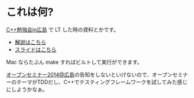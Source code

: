 # これは何?

[C++勉強会in広島](http://partake.in/events/5ddde1fe-88b7-4541-9f37-02cf4fa0284c) で LT した時の資料とかです。

* [解説はこちら](http://blog.eiel.info/blog/2014/01/11/cpp-hiroshima/)
* [スライドはこちら](https://speakerdeck.com/eiel/cpputest-woshi-sitemita)

Mac ならたぶん make すればビルトして実行ができます。

[オープンセミナー2014@広島](http://osh-2014.github.io/)の告知をしないといけないので、オープンセミナーのテーマがTDDだし、C++でテスティングフレームワークを試してみた感じにしようかなぁ。

